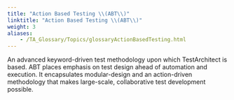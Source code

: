 ```yaml
--- 
title: "Action Based Testing \\(ABT\\)"
linktitle: "Action Based Testing \\(ABT\\)"
weight: 3
aliases: 
    - /TA_Glossary/Topics/glossaryActionBasedTesting.html
---
```


An advanced keyword-driven test methodology upon which TestArchitect is based. ABT places emphasis on test design ahead of automation and execution. It encapsulates modular-design and an action-driven methodology that makes large-scale, collaborative test development possible.

